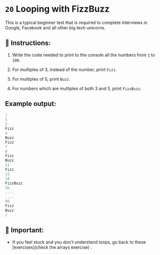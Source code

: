 # `20` Looping with FizzBuzz

This is a typical beginner test that is required to complete interviews in Google, Facebook and all other big tech unicorns.

## 📝 Instructions:

1. Write the code needed to print to the console all the numbers from `1` to `100`. 

2. For multiples of 3, instead of the number, print `Fizz`.

3. For multiples of 5, print `Buzz`. 

4. For numbers which are multiples of both 3 and 5, print `FizzBuzz`.

## Example output:

```js
/
1  
2  
Fizz  
4  
Buzz  
Fizz  
7  
8  
Fizz  
Buzz  
11  
Fizz  
13  
14  
FizzBuzz  
16  
....
....
98  
Fizz  
Buzz  
/
```

## 🔎 Important:

+ If you feel stuck and you don't understand loops, go back to these [exercises](check the arrays exercise) .